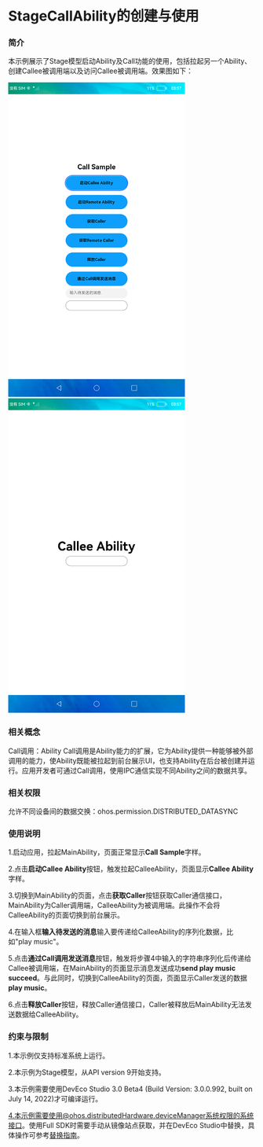 # StageCallAbility的创建与使用

### 简介

本示例展示了Stage模型启动Ability及Call功能的使用，包括拉起另一个Ability、创建Callee被调用端以及访问Callee被调用端。效果图如下：

![](screenshots/device/image.png) ![](screenshots/device/second.png)

### 相关概念

Call调用：Ability Call调用是Ability能力的扩展，它为Ability提供一种能够被外部调用的能力，使Ability既能被拉起到前台展示UI，也支持Ability在后台被创建并运行。应用开发者可通过Call调用，使用IPC通信实现不同Ability之间的数据共享。

### 相关权限

允许不同设备间的数据交换：ohos.permission.DISTRIBUTED_DATASYNC

### 使用说明

1.启动应用，拉起MainAbility，页面正常显示**Call Sample**字样。

2.点击**启动Callee Ability**按钮，触发拉起CalleeAbility，页面显示**Callee Ability**字样。

3.切换到MainAbility的页面，点击**获取Caller**按钮获取Caller通信接口，MainAbility为Caller调用端，CalleeAbility为被调用端。此操作不会将CalleeAbility的页面切换到前台展示。

4.在输入框**输入待发送的消息**输入要传递给CalleeAbility的序列化数据，比如"play music"。

5.点击**通过Call调用发送消息**按钮，触发将步骤4中输入的字符串序列化后传递给Callee被调用端，在MainAbility的页面显示消息发送成功**send play music succeed**。与此同时，切换到CalleeAbility的页面，页面显示Caller发送的数据**play music**。

6.点击**释放Caller**按钮，释放Caller通信接口，Caller被释放后MainAbility无法发送数据给CalleeAbility。

### 约束与限制

1.本示例仅支持标准系统上运行。

2.本示例为Stage模型，从API version 9开始支持。

3.本示例需要使用DevEco Studio 3.0 Beta4 (Build Version: 3.0.0.992, built on July 14, 2022)才可编译运行。

4.本示例需要使用@ohos.distributedHardware.deviceManager系统权限的系统接口。使用Full SDK时需要手动从镜像站点获取，并在DevEco Studio中替换，具体操作可参考[替换指南](https://gitee.com/openharmony/docs/blob/master/zh-cn/application-dev/quick-start/full-sdk-switch-guide.md)。
